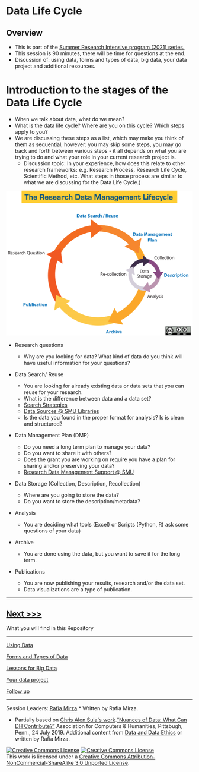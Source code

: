 # Data Life Cycle 

## Overview
* This is part of the [Summer Research Intensive program (2021) series.](https://www.smu.edu/Provost/Engaged-Learning/Research/URA/Summer-Research-Intensive) 
* This session is 90 minutes, there will be time for questions at the end. 
* Discussion of: using data, forms and types of data, big data, your data project and additional resources.

 # Introduction to the stages of the Data Life Cycle 
* When we talk about data, what do we mean? 
* What is the data life cycle? Where are you on this cycle? Which steps apply to you? 
* We are discussing these steps as a list, which may make you think of them as sequential, however: you may skip some steps, you may go back and forth between various steps - it all depends on what you are trying to do and what your role in your current research project is.
   * Discussion topic: In your experience, how does this relate to other research frameworks: e.g. Research Process, Research Life Cycle, Scientific Method, etc. What steps in those process are similar to what we are discussing for the Data Life Cycle.)

[![Data Life Cycle ](https://github.com/SouthernMethodistUniversity/datalifecycle/blob/main/images/rdc.png)](https://guides.library.ucsc.edu/datamanagement)


* Research questions
  - Why are you looking for data? What kind of data do you think will have useful information for your questions?

* Data Search/ Reuse 
  - You are looking for already existing data or data sets that you can reuse for your research.
  - What is the difference between data and a data set?
  - [Search Strategies](https://guides.smu.edu/searchstrategies)
  - [Data Sources @ SMU Libraries](https://guides.smu.edu/data)
  - Is the data you found in the proper format for analysis? Is is clean and structured? 

* Data Management Plan (DMP)
   - Do you need a long term plan to manage your data? 
   - Do you want to share it with others? 
   - Does the grant you are working on require you have a plan for sharing and/or preserving your data? 
   - [Research Data Management Support @ SMU](https://www.smu.edu/libraries/fondren/services/data)

 * Data Storage (Collection, Description, Recollection) 
    - Where are you going to store the data? 
    - Do you want to store the description/metadata?

  * Analysis
    - You are deciding what tools (Excel) or Scripts (Python, R) ask some questions of your data)

  * Archive
    - You are done using the data, but you want to save it for the long term.

  * Publications
    - You are now publishing your results, research and/or the data set.
    - Data visualizations are a type of publication. 


----
[Next >>>](sections/usingdata.md)  
----

What you will find in this Repository

-----

[Using Data](sections/usingdata.md)  

[Forms and Types of Data](sections/types.md)

[Lessons for Big Data](sections/bigdata.md)  

[Your data project](sections/yourdata.md)  

[Follow up](sections/continue.md)

-----

Session Leaders:  [Rafia Mirza](http://guides.smu.edu/prf.php?account_id=142826/) * Written by Rafia Mirza.

* Partially based on [Chris Alen Sula's work](http://chrisalensula.org/).[“Nuances of Data: What Can DH Contribute?”](https://docs.google.com/presentation/d/1JlKse8nv3KMTVi8QbwZPI1A6YUkXra1-ypltJRb9hZs/edit#slide=id.p) Association for Computers & Humanities, Pittsbugh, Penn., 24 July 2019. Additional content from [Data and Data Ethics](https://github.com/DHRI-Curriculum/data-literacies) or written by Rafia Mirza.
 
[![Creative Commons License](https://licensebuttons.net/l/by-nc-sa/3.0/88x31.png)](https://creativecommons.org/licenses/by-nc-sa/3.0/)
<a rel="license" href="http://creativecommons.org/licenses/by-nc-sa/3.0/"><img alt="Creative Commons License" style="border-width:0" src="https://i.creativecommons.org/l/by-nc-sa/3.0/88x31.png" /></a><br />This work is licensed under a <a rel="license" href="http://creativecommons.org/licenses/by-nc-sa/3.0/">Creative Commons Attribution-NonCommercial-ShareAlike 3.0 Unported License</a>.



<!--Our curriculum is based on the Digital Research Institute (DHRI) Curriculum by Graduate Center Digital Initiatives.   
[This repository contains information for using and contributing to the Digital Humanities Research Institute curriculum](https://github.com/DHRI-Curriculum/guide) 

[![Creative Commons License](https://i.creativecommons.org/l/by-sa/4.0/88x31.png)](http://creativecommons.org/licenses/by-sa/4.0/)

[Digital Research Institute (DRI) Curriculum](http://purl.org/dc/terms/) by [Graduate Center Digital Initiatives](https://gcdi.commons.gc.cuny.edu/) is licensed under a [Creative Commons Attribution-ShareAlike 4.0 International License](http://creativecommons.org/licenses/by-sa/4.0/). Based on a work at <https://github.com/DHRI-Curriculum>. When sharing this material or derivative works, preserve this paragraph, changing only the title of the derivative work, or provide comparable attribution. -->
